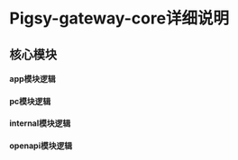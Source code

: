 # Pigsy-gateway-core详细说明

## 核心模块


#### app模块逻辑


#### pc模块逻辑



#### internal模块逻辑



#### openapi模块逻辑